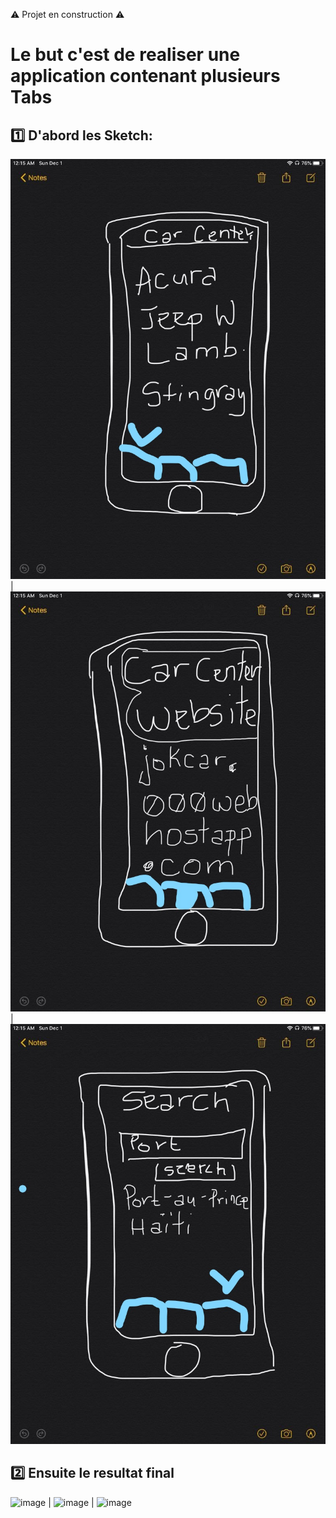 :warning: Projet en construction :warning: 

# Le but c'est de realiser une application contenant plusieurs **Tabs**  

## :one: D'abord les Sketch:

![image](https://github.com/CollegeBoreal/INF1083-200-19A-01/blob/master/4.Components/b300107361-tab-ng/src/sketches/home1.png?raw=true) | ![image](https://github.com/CollegeBoreal/INF1083-200-19A-01/blob/master/4.Components/b300107361-tab-ng/src/sketches/browse1.png?raw=true) |  ![image](https://github.com/CollegeBoreal/INF1083-200-19A-01/blob/master/4.Components/b300107361-tab-ng/src/sketches/search1.png?raw=true) 

## :two:  Ensuite le resultat final 

![image]() |  ![image]() |  ![image]()

